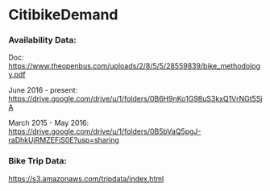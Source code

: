 # CitibikeDemand

### Availability Data:
Doc: https://www.theopenbus.com/uploads/2/8/5/5/28559839/bike_methodology.pdf

June 2016 - present: https://drive.google.com/drive/u/1/folders/0B6H9nKo1G98uS3kxQ1VrNGt5SjA

March 2015 - May 2016: https://drive.google.com/drive/u/1/folders/0B5bVaQ5pgJ-raDhkUjRMZEFiS0E?usp=sharing

### Bike Trip Data:
https://s3.amazonaws.com/tripdata/index.html
